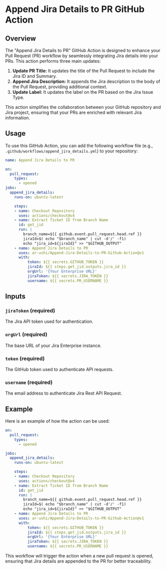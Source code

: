 
# Append Jira Details to PR GitHub Action

## Overview

The "Append Jira Details to PR" GitHub Action is designed to enhance your Pull Request (PR) workflow by seamlessly integrating Jira details into your PRs. This action performs three main updates:

1. **Update PR Title:** It updates the title of the Pull Request to include the Jira ID and Summary.
2. **Append Jira Description:** It appends the Jira description to the body of the Pull Request, providing additional context.
3. **Update Label:** It updates the label on the PR based on the Jira Issue Type.

This action simplifies the collaboration between your GitHub repository and Jira project, ensuring that your PRs are enriched with relevant Jira information.

## Usage

To use this GitHub Action, you can add the following workflow file (e.g., `.github/workflows/append_jira_details.yml`) to your repository:

```yaml
name: Append Jira Details to PR

on:
  pull_request:
    types:
      - opened
jobs:
  append_jira_details:
    runs-on: ubuntu-latest

    steps:
    - name: Checkout Repository
      uses: actions/checkout@v4
    - name: Extract Ticket ID from Branch Name
      id: get_jid
      run: |
        branch_name=${{ github.event.pull_request.head.ref }}
        jiraId=$( echo "$branch_name" | cut -d'/' -f1)
        echo "jira_id=${jiraId}" >> "$GITHUB_OUTPUT"
    - name: Append Jira Details to PR
      uses: ar-ushi/Append-Jira-Details-to-PR-Github-Action@v1
      with:
          token: ${{ secrets.GITHUB_TOKEN }}
          jiraId: ${{ steps.get_jid.outputs.jira_id }}
          orgUrl: '{Your Enterprise URL}'
          jiraToken: ${{ secrets.JIRA_TOKEN }}
          username: ${{ secrets.PR_USERNAME }}
```


## Inputs

### `jiraToken` (required)

The Jira API token used for authentication.

### `orgUrl` (required)

The base URL of your Jira Enterprise instance.

### `token` (required)

The GitHub token used to authenticate API requests.

### `username` (required)

The email address to authenticate Jira Rest API Request.

## Example

Here is an example of how the action can be used:

```yaml
on:
  pull_request:
    types:
      - opened

jobs:
  append_jira_details:
    runs-on: ubuntu-latest

    steps:
    - name: Checkout Repository
      uses: actions/checkout@v4
    - name: Extract Ticket ID from Branch Name
      id: get_jid
      run: |
        branch_name=${{ github.event.pull_request.head.ref }}
        jiraId=$( echo "$branch_name" | cut -d'/' -f1)
        echo "jira_id=${jiraId}" >> "$GITHUB_OUTPUT"
    - name: Append Jira Details to PR
      uses: ar-ushi/Append-Jira-Details-to-PR-Github-Action@v1
      with:
          token: ${{ secrets.GITHUB_TOKEN }}
          jiraId: ${{ steps.get_jid.outputs.jira_id }}
          orgUrl: '{Your Enterprise URL}'
          jiraToken: ${{ secrets.JIRA_TOKEN }}
          username: ${{ secrets.PR_USERNAME }}
```

This workflow will trigger the action when a new pull request is opened, ensuring that Jira details are appended to the PR for better traceability.
